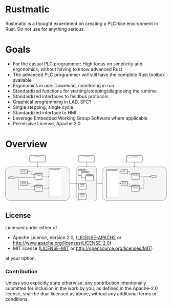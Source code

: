 # Rustmatic

Rustmatic is a thought experiment on creating a PLC-like environment in Rust. 
Do not use for anything serious.

# Goals

* For the casual PLC programmer: High focus on simplicity and ergonomics, without having to know advanced Rust
* The advanced PLC programmer will still have the complete Rust toolbox available
* Ergonomics in use: Download, monitoring in run
* Standardized functions for starting/stopping/diagnosing the runtime
* Standardized interfaces to fieldbus protocols
* Graphical programming in LAD, SFC?
* Single stepping, single cycle
* Standardized interface to HMI
* Leverage Embedded Working Group Software where applicable 
* Permissive License, Apache 2.0

# Overview
![Overview](Overview.png)



## License

Licensed under either of

 * Apache License, Version 2.0, ([LICENSE-APACHE](LICENSE-APACHE) or http://www.apache.org/licenses/LICENSE-2.0)
 * MIT license ([LICENSE-MIT](LICENSE-MIT) or http://opensource.org/licenses/MIT)

at your option.

### Contribution

Unless you explicitly state otherwise, any contribution intentionally submitted
for inclusion in the work by you, as defined in the Apache-2.0 license, shall be dual licensed as above, without any
additional terms or conditions.
